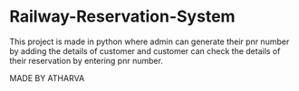 # Railway-Reservation-System
This project is made in python where admin can generate their pnr number by adding the details of customer and customer can check the details of their reservation by entering pnr number.

MADE BY ATHARVA
